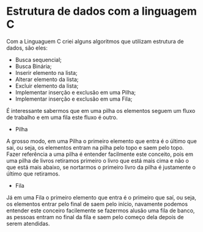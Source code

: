 <h1> Estrutura de dados com a linguagem C </h1>

<p>

Com a Linguaguem C criei alguns algoritmos que utilizam estrutura de dados, são eles:

- Busca sequencial;
- Busca Binária;
- Inserir elemento na lista;
- Alterar elemento da lista;
- Excluir elemento da lista;
- Implementar inserção e exclusão em uma Pilha;
- Implementar inserção e exclusão em uma Fila;

</p>

<p> É interessante sabermos que em uma pilha os elementos seguem um fluxo de trabalho e em uma fila este fluxo é outro.

- Pilha

A grosso modo, em uma Pilha o primeiro elemento que entra é o último que sai, ou seja, os elementos entram na pilha pelo topo e saem pelo topo. Fazer referência a uma pilha é entender facilmente este conceito, pois em uma pilha de livros retiramos primeiro o livro que está mais cima e não o que está mais abaixo, se nortarmos o primeiro livro da pilha é justamente o último que retiramos.

- Fila

Já em uma Fila o primeiro elemento que entra é o primeiro que saí, ou seja, os elementos entrar pelo final de saem pelo início, navamente podemos entender este conceiro facilemente se fazermos alusão uma fila de banco, as pessoas entram no final da fila e saem pelo começo dela depois de serem atendidas.

</p>